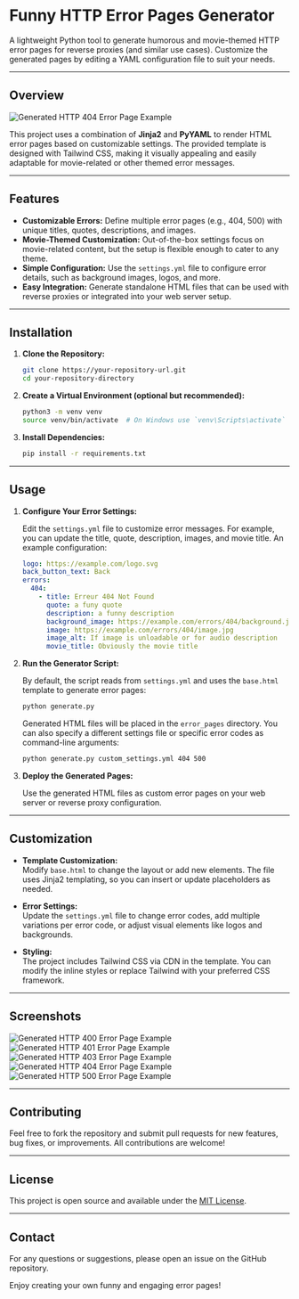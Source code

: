 # Funny HTTP Error Pages Generator

A lightweight Python tool to generate humorous and movie-themed HTTP error pages for reverse proxies (and similar use cases). Customize the generated pages by editing a YAML configuration file to suit your needs.

---

## Overview

![Generated HTTP 404 Error Page Example](./screenshots/404.png "Error 404")

This project uses a combination of **Jinja2** and **PyYAML** to render HTML error pages based on customizable settings. The provided template is designed with Tailwind CSS, making it visually appealing and easily adaptable for movie-related or other themed error messages.

---

## Features

- **Customizable Errors:** Define multiple error pages (e.g., 404, 500) with unique titles, quotes, descriptions, and images.
- **Movie-Themed Customization:** Out-of-the-box settings focus on movie-related content, but the setup is flexible enough to cater to any theme.
- **Simple Configuration:** Use the `settings.yml` file to configure error details, such as background images, logos, and more.
- **Easy Integration:** Generate standalone HTML files that can be used with reverse proxies or integrated into your web server setup.

---

## Installation

1. **Clone the Repository:**

   ```bash
   git clone https://your-repository-url.git
   cd your-repository-directory
   ```

2. **Create a Virtual Environment (optional but recommended):**

   ```bash
   python3 -m venv venv
   source venv/bin/activate  # On Windows use `venv\Scripts\activate`
   ```

3. **Install Dependencies:**

   ```bash
   pip install -r requirements.txt
   ```

---

## Usage

1. **Configure Your Error Settings:**

   Edit the `settings.yml` file to customize error messages. For example, you can update the title, quote, description, images, and movie title. An example configuration:

   ```yaml
   logo: https://example.com/logo.svg
   back_button_text: Back
   errors:
     404:
       - title: Erreur 404 Not Found
         quote: a funy quote
         description: a funny description
         background_image: https://example.com/errors/404/background.jpg
         image: https://example.com/errors/404/image.jpg
         image_alt: If image is unloadable or for audio description
         movie_title: Obviously the movie title
   ```

2. **Run the Generator Script:**

   By default, the script reads from `settings.yml` and uses the `base.html` template to generate error pages:

   ```bash
   python generate.py
   ```

   Generated HTML files will be placed in the `error_pages` directory. You can also specify a different settings file or specific error codes as command-line arguments:

   ```bash
   python generate.py custom_settings.yml 404 500
   ```

3. **Deploy the Generated Pages:**

   Use the generated HTML files as custom error pages on your web server or reverse proxy configuration.

---

## Customization

- **Template Customization:**  
  Modify `base.html` to change the layout or add new elements. The file uses Jinja2 templating, so you can insert or update placeholders as needed.

- **Error Settings:**  
  Update the `settings.yml` file to change error codes, add multiple variations per error code, or adjust visual elements like logos and backgrounds.

- **Styling:**  
  The project includes Tailwind CSS via CDN in the template. You can modify the inline styles or replace Tailwind with your preferred CSS framework.

---


## Screenshots

![Generated HTTP 400 Error Page Example](./screenshots/400.png "Error 400")
![Generated HTTP 401 Error Page Example](./screenshots/401.png "Error 401")
![Generated HTTP 403 Error Page Example](./screenshots/403.png "Error 403")
![Generated HTTP 404 Error Page Example](./screenshots/404.png "Error 404")
![Generated HTTP 500 Error Page Example](./screenshots/500.png "Error 500")

---

## Contributing

Feel free to fork the repository and submit pull requests for new features, bug fixes, or improvements. All contributions are welcome!

---

## License

This project is open source and available under the [MIT License](LICENSE).

---

## Contact

For any questions or suggestions, please open an issue on the GitHub repository.

Enjoy creating your own funny and engaging error pages!